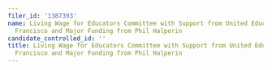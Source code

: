 ```yaml
---
filer_id: '1387393'
name: Living Wage for Educators Committee with Support from United Educators of San
  Francisco and Major Funding from Phil Halperin
candidate_controlled_id: ''
title: Living Wage for Educators Committee with Support from United Educators of San
  Francisco and Major Funding from Phil Halperin
---
```

